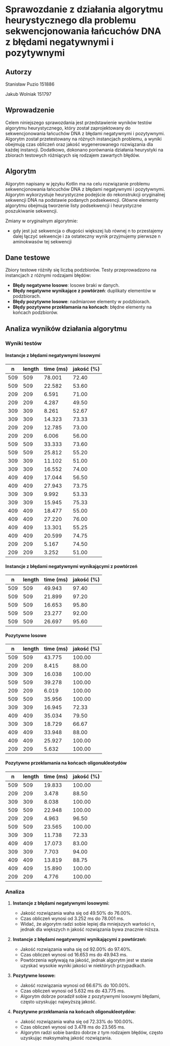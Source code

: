# Sprawozdanie z działania algorytmu heurystycznego dla problemu sekwencjonowania łańcuchów DNA z błędami negatywnymi i pozytywnymi

## Autorzy
Stanisław Puzio 151886

Jakub Wolniak 151797

## Wprowadzenie
Celem niniejszego sprawozdania jest przedstawienie wyników testów algorytmu heurystycznego, który został zaprojektowany do sekwencjonowania łańcuchów DNA z błędami negatywnymi i pozytywnymi. Algorytm został przetestowany na różnych instancjach problemu, a wyniki obejmują czas obliczeń oraz jakość wygenerowanego rozwiązania dla każdej instancji. Dodatkowo, dokonano porównania działania heurystyki na zbiorach testowych różniących się rodzajem zawartych błędów.

## Algorytm
Algorytm napisany w języku Kotlin ma na celu rozwiązanie problemu sekwencjonowania łańcuchów DNA z błędami negatywnymi i pozytywnymi. Algorytm wykorzystuje heurystyczne podejście do rekonstrukcji oryginalnej sekwencji DNA na podstawie podanych podsekwencji. Główne elementy algorytmu obejmują tworzenie listy podsekwencji i heurystyczne poszukiwanie sekwencji.

Zmiany w oryginalnym algorytmie:
 - gdy jest już sekwencja o długości większej lub równej n to przestajemy dalej łączyć sekwencje i za ostateczny wynik przyjmujemy pierwsze n aminokwasów tej sekwencji 

## Dane testowe
Zbiory testowe różniły się liczbą podzbiorów. Testy przeprowadzono na instancjach z różnymi rodzajami błędów:
- **Błędy negatywne losowe**: losowe braki w danych.
- **Błędy negatywne wynikające z powtórzeń**: duplikaty elementów w podzbiorach.
- **Błędy pozytywne losowe**: nadmiarowe elementy w podzbiorach.
- **Błędy pozytywne przekłamania na końcach**: błędne elementy na końcach podzbiorów.

## Analiza wyników działania algorytmu

### Wyniki testów

#### Instancje z błędami negatywnymi losowymi

| n   | length | time (ms)    | jakość (%) |
|-----|--------|--------------|------------|
| 509 | 509    | 78.001       | 72.40      |
| 509 | 509    | 22.582       | 53.60      |
| 209 | 209    | 6.591        | 71.00      |
| 209 | 209    | 4.287        | 49.50      |
| 309 | 309    | 8.261        | 52.67      |
| 309 | 309    | 14.323       | 73.33      |
| 209 | 209    | 12.785       | 73.00      |
| 209 | 209    | 6.006        | 56.00      |
| 509 | 509    | 33.333       | 73.60      |
| 509 | 509    | 25.812       | 55.20      |
| 309 | 309    | 11.102       | 51.00      |
| 309 | 309    | 16.552       | 74.00      |
| 409 | 409    | 17.044       | 56.50      |
| 409 | 409    | 27.943       | 73.75      |
| 309 | 309    | 9.992        | 53.33      |
| 309 | 309    | 15.945       | 75.33      |
| 409 | 409    | 18.477       | 55.00      |
| 409 | 409    | 27.220       | 76.00      |
| 409 | 409    | 13.301       | 55.25      |
| 409 | 409    | 20.599       | 74.75      |
| 209 | 209    | 5.167        | 74.50      |
| 209 | 209    | 3.252        | 51.00      |

#### Instancje z błędami negatywnymi wynikającymi z powtórzeń

| n   | length | time (ms)    | jakość (%) |
|-----|--------|--------------|------------|
| 509 | 509    | 49.943       | 97.40      |
| 509 | 509    | 21.899       | 97.20      |
| 509 | 509    | 16.653       | 95.80      |
| 509 | 509    | 23.277       | 92.00      |
| 509 | 509    | 26.697       | 95.60      |

#### Pozytywne losowe

| n   | length | time (ms)    | jakość (%) |
|-----|--------|--------------|------------|
| 509 | 509    | 43.775       | 100.00     |
| 209 | 209    | 8.415        | 88.00      |
| 309 | 309    | 16.038       | 100.00     |
| 509 | 509    | 39.278       | 100.00     |
| 209 | 209    | 6.019        | 100.00     |
| 509 | 509    | 35.956       | 100.00     |
| 309 | 309    | 16.945       | 72.33      |
| 409 | 409    | 35.034       | 79.50      |
| 309 | 309    | 18.729       | 66.67      |
| 409 | 409    | 33.948       | 88.00      |
| 409 | 409    | 25.927       | 100.00     |
| 209 | 209    | 5.632        | 100.00     |

#### Pozytywne przekłamania na końcach oligonukleotydów

| n   | length | time (ms)    | jakość (%) |
|-----|--------|--------------|------------|
| 509 | 509    | 19.833       | 100.00     |
| 209 | 209    | 3.478        | 88.50      |
| 309 | 309    | 8.038        | 100.00     |
| 509 | 509    | 22.948       | 100.00     |
| 209 | 209    | 4.963        | 96.50      |
| 509 | 509    | 23.565       | 100.00     |
| 309 | 309    | 11.738       | 72.33      |
| 409 | 409    | 17.073       | 83.00      |
| 309 | 309    | 7.703        | 94.00      |
| 409 | 409    | 13.819       | 88.75      |
| 409 | 409    | 15.890       | 100.00     |
| 209 | 209    | 4.776        | 100.00     |

### Analiza

1. **Instancje z błędami negatywnymi losowymi:**
   - Jakość rozwiązania waha się od 49.50% do 76.00%.
   - Czas obliczeń wynosi od 3.252 ms do 78.001 ms.
   - Widać, że algorytm radzi sobie lepiej dla mniejszych wartości n, jednak dla większych n jakość rozwiązania bywa znacznie niższa.

2. **Instancje z błędami negatywnymi wynikającymi z powtórzeń:**
   - Jakość rozwiązania waha się od 92.00% do 97.40%.
   - Czas obliczeń wynosi od 16.653 ms do 49.943 ms.
   - Powtórzenia wpływają na jakość, jednak algorytm jest w stanie uzyskać wysokie wyniki jakości w niektórych przypadkach.

3. **Pozytywne losowe:**
   - Jakość rozwiązania wynosi od 66.67% do 100.00%.
   - Czas obliczeń wynosi od 5.632 ms do 43.775 ms.
   - Algorytm dobrze poradził sobie z pozytywnymi losowymi błędami, często uzyskując najwyższą jakość.

4. **Pozytywne przekłamania na końcach oligonukleotydów:**
   - Jakość rozwiązania waha się od 72.33% do 100.00%.
   - Czas obliczeń wynosi od 3.478 ms do 23.565 ms.
   - Algorytm radzi sobie bardzo dobrze z tym rodzajem błędów, często uzyskując maksymalną jakość rozwiązania.
